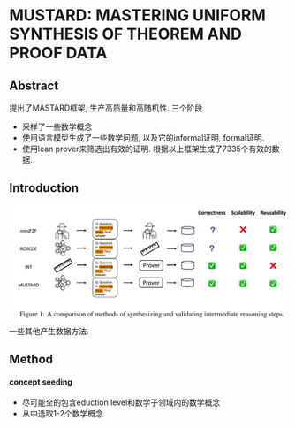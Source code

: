 # MUSTARD: MASTERING UNIFORM SYNTHESIS OF THEOREM AND PROOF DATA

## Abstract
提出了MASTARD框架, 生产高质量和高随机性. 三个阶段
- 采样了一些数学概念
- 使用语言模型生成了一些数学问题, 以及它的informal证明, formal证明.
- 使用lean prover来筛选出有效的证明.
根据以上框架生成了7335个有效的数据. 

## Introduction
![Alt text](image.png)
一些其他产生数据方法.

## Method
#### concept seeding
- 尽可能全的包含eduction level和数学子领域内的数学概念
- 从中选取1-2个数学概念

#### 